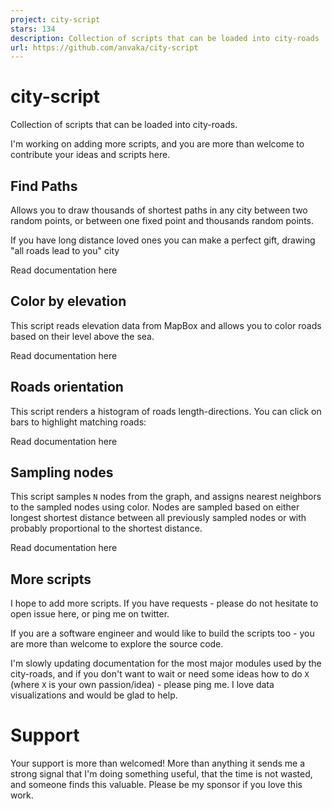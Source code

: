 ```yaml
---
project: city-script
stars: 134
description: Collection of scripts that can be loaded into city-roads
url: https://github.com/anvaka/city-script
---
```


city-script
===========

Collection of scripts that can be loaded into city-roads.

I'm working on adding more scripts, and you are more than welcome to contribute your ideas and scripts here.

Find Paths
----------

Allows you to draw thousands of shortest paths in any city between two random points, or between one fixed point and thousands random points.

If you have long distance loved ones you can make a perfect gift, drawing "all roads lead to you" city

Read documentation here

Color by elevation
------------------

This script reads elevation data from MapBox and allows you to color roads based on their level above the sea.

Read documentation here

Roads orientation
-----------------

This script renders a histogram of roads length-directions. You can click on bars to highlight matching roads:

Read documentation here

Sampling nodes
--------------

This script samples `N` nodes from the graph, and assigns nearest neighbors to the sampled nodes using color. Nodes are sampled based on either longest shortest distance between all previously sampled nodes or with probably proportional to the shortest distance.

Read documentation here

More scripts
------------

I hope to add more scripts. If you have requests - please do not hesitate to open issue here, or ping me on twitter.

If you are a software engineer and would like to build the scripts too - you are more than welcome to explore the source code.

I'm slowly updating documentation for the most major modules used by the city-roads, and if you don't want to wait or need some ideas how to do `X` (where `X` is your own passion/idea) - please ping me. I love data visualizations and would be glad to help.

Support
=======

Your support is more than welcomed! More than anything it sends me a strong signal that I'm doing something useful, that the time is not wasted, and someone finds this valuable. Please be my sponsor if you love this work.
